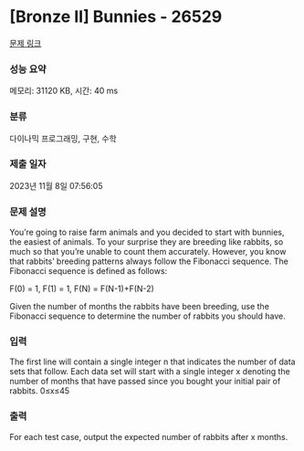 # [Bronze II] Bunnies - 26529 

[문제 링크](https://www.acmicpc.net/problem/26529) 

### 성능 요약

메모리: 31120 KB, 시간: 40 ms

### 분류

다이나믹 프로그래밍, 구현, 수학

### 제출 일자

2023년 11월 8일 07:56:05

### 문제 설명

<p>You’re going to raise farm animals and you decided to start with bunnies, the easiest of animals. To your surprise they are breeding like rabbits, so much so that you’re unable to count them accurately. However, you know that rabbits’ breeding patterns always follow the Fibonacci sequence. The Fibonacci sequence is defined as follows:</p>

<p>F(0) = 1, F(1) = 1, F(N) = F(N-1)+F(N-2)</p>

<p>Given the number of months the rabbits have been breeding, use the Fibonacci sequence to determine the number of rabbits you should have.</p>

### 입력 

 <p>The first line will contain a single integer n that indicates the number of data sets that follow. Each data set will start with a single integer x denoting the number of months that have passed since you bought your initial pair of rabbits. 0≤x≤45</p>

### 출력 

 <p>For each test case, output the expected number of rabbits after x months.</p>

